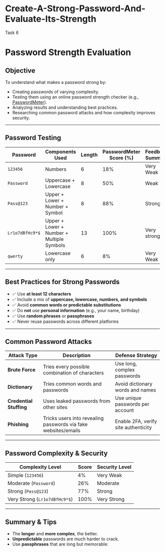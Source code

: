# Create-A-Strong-Password-And-Evaluate-Its-Strength
Task 6

# Password Strength Evaluation

## Objective

To understand what makes a password strong by:
- Creating passwords of varying complexity.
- Testing them using an online password strength checker (e.g., [PasswordMeter](https://www.passwordmeter.com)).
- Analyzing results and understanding best practices.
- Researching common password attacks and how complexity improves security.

---

## Password Testing

| Password            | Components Used                              | Length | PasswordMeter Score (%) | Feedback Summary                          |
|---------------------|-----------------------------------------------|--------|--------------------------|-------------------------------------------|
| `123456`       | Numbers                           | 6     | 18%                      | Very Weak    |
| `Password`          | Uppercase + Lowercase                | 8      | 50%                      | Weak               |
| `Pass@123`     | Upper + Lower + Number + Symbol               | 8     | 88%                      | Strong       |
| `Lr1o7dBfHc9*$`      | Upper + Lower + Number + Multiple Symbols     | 13     | 100%                     | Very strong     |
| `qwerty`            | Lowercase only                                | 6      | 8%                       | Very Weak          |

---

## Best Practices for Strong Passwords

- ✅ Use **at least 12 characters**
- ✅ Include a mix of **uppercase, lowercase, numbers, and symbols**
- ✅ Avoid **common words or predictable substitutions**
- ✅ Do **not** use **personal information** (e.g., your name, birthday)
- ✅ Use **random phrases** or **passphrases**
- ✅ Never reuse passwords across different platforms

---

## Common Password Attacks

| Attack Type         | Description                                                                 | Defense Strategy                           |
|---------------------|-----------------------------------------------------------------------------|--------------------------------------------|
| **Brute Force**     | Tries every possible combination of characters                              | Use long, complex passwords                |
| **Dictionary**      | Tries common words and passwords                                             | Avoid dictionary words and names           |
| **Credential Stuffing** | Uses leaked passwords from other sites                                    | Use unique passwords per account           |
| **Phishing**        | Tricks users into revealing passwords via fake websites/emails              | Enable 2FA, verify site authenticity       |

---

## Password Complexity & Security

| Complexity Level     | Score | Security Level |
|----------------------|--------------------------|----------------|
| Simple (`123456`)     |   4%   | Very Weak     |
| Moderate (`Password`)  | 26% | Moderate      |
| Strong (`Pass@123`) | 77% | Strong        |
| Very Strong (`Lr1o7dBfHc9*$`) | 100% | Very Strong    |

---

## Summary & Tips

- The **longer** and **more complex**, the better.
- **Unpredictable** passwords are much harder to crack.
- Use **passphrases** that are long but memorable:
